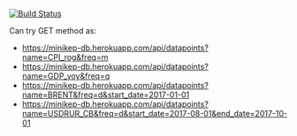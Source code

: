 [![Build Status](https://travis-ci.org/mini-kep/db.svg?branch=flask_sqlalchemy)](https://travis-ci.org/mini-kep/db)

Can try GET method as:
- <https://minikep-db.herokuapp.com/api/datapoints?name=CPI_rog&freq=m>
- <https://minikep-db.herokuapp.com/api/datapoints?name=GDP_yoy&freq=q>
- <https://minikep-db.herokuapp.com/api/datapoints?name=BRENT&freq=d&start_date=2017-01-01>
- <https://minikep-db.herokuapp.com/api/datapoints?name=USDRUR_CB&freq=d&start_date=2017-08-01&end_date=2017-10-01>
